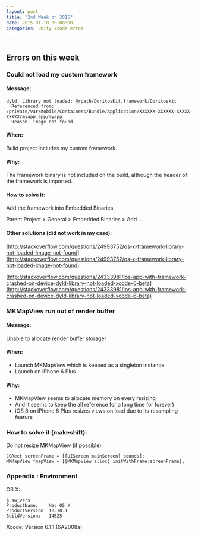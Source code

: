 ```yaml
---
layout: post
title: "2nd Week on 2015"
date: 2015-01-18 00:00:00
categories: unity xcode erros

---
```


## Errors on this week

### Could not load my custom framework

#### Message:

```
dyld: Library not loaded: @rpath/DoritosKit.framework/Doritoskit
  Referenced from: /private/var/mobile/Containers/Bundle/Application/XXXXXX-XXXXXX-XXXXX-XXXXX/myapp.app/myapp
  Reason: image not found
```

#### When:

Build project includes my custom framework.

#### Why:

The framework binary is not included on the build, although the header of the framework is imported.

#### How to solve it:

Add the framework into Embedded Binaries.

Parent Project > General > Embedded Binaries > Add ...

#### Other solutions (did not work in my case):

[http://stackoverflow.com/questions/24993752/os-x-framework-library-not-loaded-image-not-found](http://stackoverflow.com/questions/24993752/os-x-framework-library-not-loaded-image-not-found)

[http://stackoverflow.com/questions/24333981/ios-app-with-framework-crashed-on-device-dyld-library-not-loaded-xcode-6-beta](http://stackoverflow.com/questions/24333981/ios-app-with-framework-crashed-on-device-dyld-library-not-loaded-xcode-6-beta)

### MKMapView run out of render buffer

#### Message:

Unable to allocate render buffer storage!

#### When:

- Launch MKMapView which is keeped as a singleton instance
- Launch on iPhone 6 Plus

#### Why:

- MKMapView seems to allocate memory on every resizing
- And it seems to keep the all reference for a long time (or forever)
- iOS 8 on iPhone 6 Plus resizes views on load due to its resampling feature

### How to solve it (makeshift):

Do not resize MKMapView (if possible).

```
CGRect screenFrame = [[UIScreen mainScreen] bounds];
MKMapView *mapView = [[MKMapView alloc] initWithFrame:screenFrame];
```

### Appendix : Environment

OS X:

```
$ sw_vers
ProductName:	Mac OS X
ProductVersion:	10.10.1
BuildVersion:	14B25
```

Xcode: Version 6.1.1 (6A2008a)